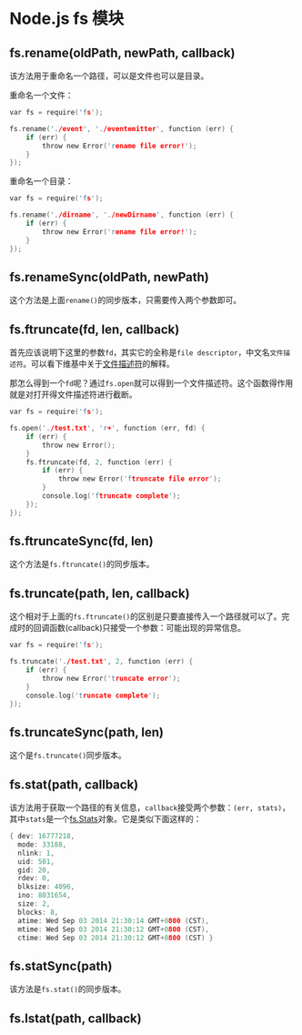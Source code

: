 Node.js fs 模块
========

## fs.rename(oldPath, newPath, callback)

该方法用于重命名一个路径，可以是文件也可以是目录。

重命名一个文件：

```c
var fs = require('fs');

fs.rename('./event', './eventemitter', function (err) {
	if (err) {
		throw new Error('rename file error!');
	}
});
```

重命名一个目录：

```c
var fs = require('fs');

fs.rename('./dirname', './newDirname', function (err) {
	if (err) {
		throw new Error('rename file error!');
	}
});
```

## fs.renameSync(oldPath, newPath)

这个方法是上面`rename()`的同步版本，只需要传入两个参数即可。


## fs.ftruncate(fd, len, callback)

首先应该说明下这里的参数`fd`，其实它的全称是`file descriptor`，中文名`文件描述符`。可以看下维基中关于[文件描述符](http://zh.wikipedia.org/zh/%E6%96%87%E4%BB%B6%E6%8F%8F%E8%BF%B0%E7%AC%A6)的解释。

那怎么得到一个`fd`呢？通过`fs.open`就可以得到一个文件描述符。这个函数得作用就是对打开得文件描述符进行截断。

```c
var fs = require('fs');

fs.open('./test.txt', 'r+', function (err, fd) {
	if (err) {
		throw new Error();
	}
	fs.ftruncate(fd, 2, function (err) {
		if (err) {
			throw new Error('ftruncate file error');
		}
		console.log('ftruncate complete');
	});
});
```

## fs.ftruncateSync(fd, len)

这个方法是`fs.ftruncate()`的同步版本。

## fs.truncate(path, len, callback)

这个相对于上面的`fs.ftruncate()`的区别是只要直接传入一个路径就可以了。完成时的回调函数(callback)只接受一个参数：可能出现的异常信息。

```c
var fs = require('fs');

fs.truncate('./test.txt', 2, function (err) {
	if (err) {
		throw new Error('truncate error');
	}
	console.log('truncate complete');
});
```

## fs.truncateSync(path, len)

这个是`fs.truncate()`同步版本。

## fs.stat(path, callback)

该方法用于获取一个路径的有关信息，`callback`接受两个参数：`(err, stats)`，其中`stats`是一个[fs.Stats](http://nodejs.org/api/fs.html#fs_class_fs_stats)对象。它是类似下面这样的：

```c
{ dev: 16777218,
  mode: 33188,
  nlink: 1,
  uid: 501,
  gid: 20,
  rdev: 0,
  blksize: 4096,
  ino: 8031654,
  size: 2,
  blocks: 8,
  atime: Wed Sep 03 2014 21:30:14 GMT+0800 (CST),
  mtime: Wed Sep 03 2014 21:30:12 GMT+0800 (CST),
  ctime: Wed Sep 03 2014 21:30:12 GMT+0800 (CST) }
```

## fs.statSync(path)

该方法是`fs.stat()`的同步版本。

## fs.lstat(path, callback)




